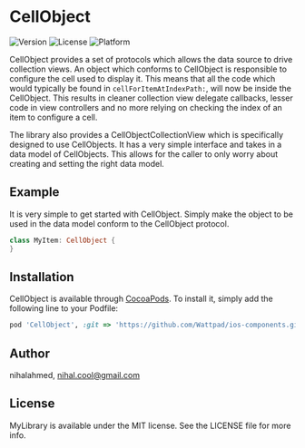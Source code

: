 # CellObject

![Version](https://img.shields.io/badge/pod-v1.0.0-blue.svg)
![License](https://img.shields.io/badge/license-MIT-orange.svg)
![Platform](https://img.shields.io/badge/platform-ios-red.svg)

CellObject provides a set of protocols which allows the data source to drive collection views. An object which conforms to CellObject is responsible to configure the cell used to display it. This means that all the code which would typically be found in `cellForItemAtIndexPath:`, will now be inside the CellObject. This results in cleaner collection view delegate callbacks, lesser code in view controllers and no more relying on checking the index of an item to configure a cell.

The library also provides a CellObjectCollectionView which is specifically designed to use CellObjects. It has a very simple interface and takes in a data model of CellObjects. This allows for the caller to only worry about creating and setting the right data model.

## Example

It is very simple to get started with CellObject. Simply make the object to be used in the data model conform to the CellObject protocol.

```swift
class MyItem: CellObject {
}
```

## Installation

CellObject is available through [CocoaPods](http://cocoapods.org). To install
it, simply add the following line to your Podfile:

```ruby
pod 'CellObject', :git => 'https://github.com/Wattpad/ios-components.git'
```

## Author

nihalahmed, nihal.cool@gmail.com

## License

MyLibrary is available under the MIT license. See the LICENSE file for more info.
